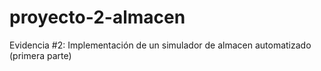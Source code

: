 # proyecto-2-almacen
Evidencia #2: Implementación de un simulador de almacen automatizado (primera parte)
